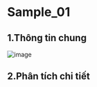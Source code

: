 # Sample_01

## 1.Thông tin chung


![image](https://github.com/YeuPIPI/Sample_01/assets/72372550/cb53a793-4b4d-4d1d-aded-80f4500b9ee3)

## 2.Phân tích chi tiết


